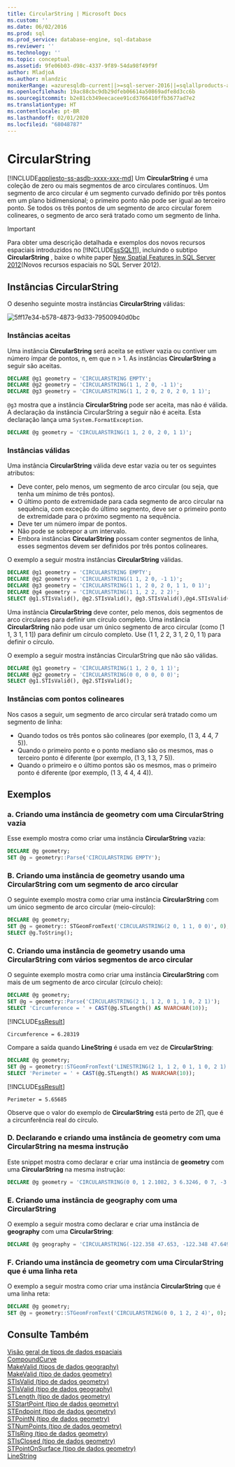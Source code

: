 ```yaml
---
title: CircularString | Microsoft Docs
ms.custom: ''
ms.date: 06/02/2016
ms.prod: sql
ms.prod_service: database-engine, sql-database
ms.reviewer: ''
ms.technology: ''
ms.topic: conceptual
ms.assetid: 9fe06b03-d98c-4337-9f89-54da98f49f9f
author: MladjoA
ms.author: mlandzic
monikerRange: =azuresqldb-current||>=sql-server-2016||=sqlallproducts-allversions||>=sql-server-linux-2017||=azuresqldb-mi-current
ms.openlocfilehash: 19ac88cbc9db29dfeb06614a50869adfe8d3cc6b
ms.sourcegitcommit: b2e81cb349eecacee91cd3766410ffb3677ad7e2
ms.translationtype: HT
ms.contentlocale: pt-BR
ms.lasthandoff: 02/01/2020
ms.locfileid: "68048787"
---
```

# <a name="circularstring"></a>CircularString
[!INCLUDE[appliesto-ss-asdb-xxxx-xxx-md](../../includes/appliesto-ss-asdb-xxxx-xxx-md.md)]
  Um **CircularString** é uma coleção de zero ou mais segmentos de arco circulares contínuos. Um segmento de arco circular é um segmento curvado definido por três pontos em um plano bidimensional; o primeiro ponto não pode ser igual ao terceiro ponto. Se todos os três pontos de um segmento de arco circular forem colineares, o segmento de arco será tratado como um segmento de linha.  
  
> [!IMPORTANT]  
> Para obter uma descrição detalhada e exemplos dos novos recursos espaciais introduzidos no [!INCLUDE[ssSQL11](../../includes/sssql11-md.md)], incluindo o subtipo **CircularString** , baixe o white paper [New Spatial Features in SQL Server 2012](https://go.microsoft.com/fwlink/?LinkId=226407)(Novos recursos espaciais no SQL Server 2012).  
  
## <a name="circularstring-instances"></a>Instâncias CircularString  
 O desenho seguinte mostra instâncias **CircularString** válidas:  
  
 ![5ff17e34-b578-4873-9d33-79500940d0bc](../../relational-databases/spatial/media/5ff17e34-b578-4873-9d33-79500940d0bc.gif)
  
### <a name="accepted-instances"></a>Instâncias aceitas  
 Uma instância **CircularString** será aceita se estiver vazia ou contiver um número ímpar de pontos, n, em que n > 1. As instâncias **CircularString** a seguir são aceitas.  
  
```sql  
DECLARE @g1 geometry = 'CIRCULARSTRING EMPTY';  
DECLARE @g2 geometry = 'CIRCULARSTRING(1 1, 2 0, -1 1)';  
DECLARE @g3 geometry = 'CIRCULARSTRING(1 1, 2 0, 2 0, 2 0, 1 1)';  
```  
  
 `@g3` mostra que a instância **CircularString** pode ser aceita, mas não é válida. A declaração da instância CircularString a seguir não é aceita. Esta declaração lança uma `System.FormatException`.  
  
```sql  
DECLARE @g geometry = 'CIRCULARSTRING(1 1, 2 0, 2 0, 1 1)';  
```  
  
### <a name="valid-instances"></a>Instâncias válidas  
 Uma instância **CircularString** válida deve estar vazia ou ter os seguintes atributos:  
  
-   Deve conter, pelo menos, um segmento de arco circular (ou seja, que tenha um mínimo de três pontos).  
-   O último ponto de extremidade para cada segmento de arco circular na sequência, com exceção do último segmento, deve ser o primeiro ponto de extremidade para o próximo segmento na sequência.  
-   Deve ter um número ímpar de pontos.  
-   Não pode se sobrepor a um intervalo.  
-   Embora instâncias **CircularString** possam conter segmentos de linha, esses segmentos devem ser definidos por três pontos colineares.  
  
O exemplo a seguir mostra instâncias **CircularString** válidas.  
  
```sql  
DECLARE @g1 geometry = 'CIRCULARSTRING EMPTY';  
DECLARE @g2 geometry = 'CIRCULARSTRING(1 1, 2 0, -1 1)';  
DECLARE @g3 geometry = 'CIRCULARSTRING(1 1, 2 0, 2 0, 1 1, 0 1)';  
DECLARE @g4 geometry = 'CIRCULARSTRING(1 1, 2 2, 2 2)';  
SELECT @g1.STIsValid(), @g2.STIsValid(), @g3.STIsValid(),@g4.STIsValid();  
```  
  
Uma instância **CircularString** deve conter, pelo menos, dois segmentos de arco circulares para definir um círculo completo. Uma instância **CircularString** não pode usar um único segmento de arco circular (como [1 1, 3 1, 1 1]) para definir um círculo completo. Use (1 1, 2 2, 3 1, 2 0, 1 1) para definir o círculo.  
  
O exemplo a seguir mostra instâncias CircularString que não são válidas.  
  
```sql  
DECLARE @g1 geometry = 'CIRCULARSTRING(1 1, 2 0, 1 1)';  
DECLARE @g2 geometry = 'CIRCULARSTRING(0 0, 0 0, 0 0)';  
SELECT @g1.STIsValid(), @g2.STIsValid();  
```  
  
### <a name="instances-with-collinear-points"></a>Instâncias com pontos colineares  
Nos casos a seguir, um segmento de arco circular será tratado como um segmento de linha:  
  
-   Quando todos os três pontos são colineares (por exemplo, (1 3, 4 4, 7 5)).  
-   Quando o primeiro ponto e o ponto mediano são os mesmos, mas o terceiro ponto é diferente (por exemplo, (1 3, 1 3, 7 5)).  
-   Quando o primeiro e o último pontos são os mesmos, mas o primeiro ponto é diferente (por exemplo, (1 3, 4 4, 4 4)).  
  
## <a name="examples"></a>Exemplos  
  
### <a name="a-instantiating-a-geometry-instance-with-an-empty-circularstring"></a>a. Criando uma instância de geometry com uma CircularString vazia  
 Esse exemplo mostra como criar uma instância **CircularString** vazia:  
  
```sql  
DECLARE @g geometry;  
SET @g = geometry::Parse('CIRCULARSTRING EMPTY');  
```  
  
### <a name="b-instantiating-a-geometry-instance-using-a-circularstring-with-one-circular-arc-segment"></a>B. Criando uma instância de geometry usando uma CircularString com um segmento de arco circular  
 O seguinte exemplo mostra como criar uma instância **CircularString** com um único segmento de arco circular (meio-círculo):  
  
```sql  
DECLARE @g geometry;  
SET @g = geometry:: STGeomFromText('CIRCULARSTRING(2 0, 1 1, 0 0)', 0);  
SELECT @g.ToString();  
```  
  
### <a name="c-instantiating-a-geometry-instance-using-a-circularstring-with-multiple-circular-arc-segments"></a>C. Criando uma instância de geometry usando uma CircularString com vários segmentos de arco circular  
 O seguinte exemplo mostra como criar uma instância **CircularString** com mais de um segmento de arco circular (círculo cheio):  
  
```sql  
DECLARE @g geometry;  
SET @g = geometry::Parse('CIRCULARSTRING(2 1, 1 2, 0 1, 1 0, 2 1)');  
SELECT 'Circumference = ' + CAST(@g.STLength() AS NVARCHAR(10));    
```  
  
[!INCLUDE[ssResult](../../includes/ssresult-md.md)]
  
```  
Circumference = 6.28319  
```  
  
Compare a saída quando **LineString** é usada em vez de **CircularString**:  
  
```sql  
DECLARE @g geometry;  
SET @g = geometry::STGeomFromText('LINESTRING(2 1, 1 2, 0 1, 1 0, 2 1)', 0);  
SELECT 'Perimeter = ' + CAST(@g.STLength() AS NVARCHAR(10));  
```  
  
[!INCLUDE[ssResult](../../includes/ssresult-md.md)]

```  
Perimeter = 5.65685  
```  
  
Observe que o valor do exemplo de **CircularString** está perto de 2∏, que é a circunferência real do círculo.  
  
### <a name="d-declaring-and-instantiating-a-geometry-instance-with-a-circularstring-in-the-same-statement"></a>D. Declarando e criando uma instância de geometry com uma CircularString na mesma instrução  
 Este snippet mostra como declarar e criar uma instância de **geometry** com uma **CircularString** na mesma instrução:  
  
```sql  
DECLARE @g geometry = 'CIRCULARSTRING(0 0, 1 2.1082, 3 6.3246, 0 7, -3 6.3246, -1 2.1082, 0 0)';  
```  
  
### <a name="e-instantiating-a-geography-instance-with-a-circularstring"></a>E. Criando uma instância de geography com uma CircularString  
 O exemplo a seguir mostra como declarar e criar uma instância de **geography** com uma **CircularString**:  
  
```sql  
DECLARE @g geography = 'CIRCULARSTRING(-122.358 47.653, -122.348 47.649, -122.348 47.658, -122.358 47.658, -122.358 47.653)';  
```  
  
### <a name="f-instantiating-a-geometry-instance-with-a-circularstring-that-is-a-straight-line"></a>F. Criando uma instância de geometry com uma CircularString que é uma linha reta  
 O exemplo a seguir mostra como criar uma instância **CircularString** que é uma linha reta:  
  
```sql  
DECLARE @g geometry;  
SET @g = geometry::STGeomFromText('CIRCULARSTRING(0 0, 1 2, 2 4)', 0);  
```  
  
## <a name="see-also"></a>Consulte Também  
 [Visão geral de tipos de dados espaciais](../../relational-databases/spatial/spatial-data-types-overview.md)   
 [CompoundCurve](../../relational-databases/spatial/compoundcurve.md)   
 [MakeValid &#40;tipos de dados geography&#41;](../../t-sql/spatial-geography/makevalid-geography-data-type.md)   
 [MakeValid &#40;tipo de dados geometry&#41;](../../t-sql/spatial-geometry/makevalid-geometry-data-type.md)   
 [STIsValid &#40;tipo de dados geometry&#41;](../../t-sql/spatial-geometry/stisvalid-geometry-data-type.md)   
 [STIsValid &#40;tipo de dados geography&#41;](../../t-sql/spatial-geography/stisvalid-geography-data-type.md)   
 [STLength &#40;tipo de dados geometry&#41;](../../t-sql/spatial-geometry/stlength-geometry-data-type.md)   
 [STStartPoint &#40;tipo de dados geometry&#41;](../../t-sql/spatial-geometry/ststartpoint-geometry-data-type.md)   
 [STEndpoint &#40;tipo de dados geometry&#41;](../../t-sql/spatial-geometry/stendpoint-geometry-data-type.md)   
 [STPointN &#40;tipo de dados geometry&#41;](../../t-sql/spatial-geometry/stpointn-geometry-data-type.md)   
 [STNumPoints &#40;tipo de dados geometry&#41;](../../t-sql/spatial-geometry/stnumpoints-geometry-data-type.md)   
 [STIsRing &#40;tipo de dados geometry&#41;](../../t-sql/spatial-geometry/stisring-geometry-data-type.md)   
 [STIsClosed &#40;tipo de dados geometry&#41;](../../t-sql/spatial-geometry/stisclosed-geometry-data-type.md)   
 [STPointOnSurface &#40;tipo de dados geometry&#41;](../../t-sql/spatial-geometry/stpointonsurface-geometry-data-type.md)   
 [LineString](../../relational-databases/spatial/linestring.md)  
  
  
